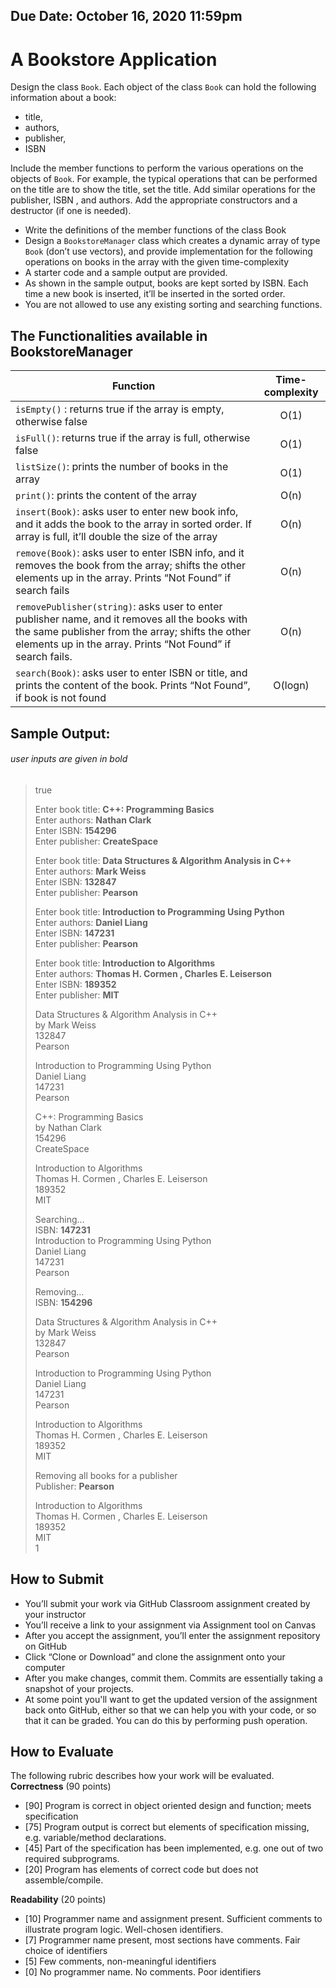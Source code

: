 ## Due Date: October 16, 2020 11:59pm
# A Bookstore Application

Design the class `Book`. Each object of the class `Book` can hold the following information about a book: 
+ title, 
+ authors, 
+ publisher, 
+ ISBN

Include the member functions to perform the various operations on the objects of `Book`. For example, the typical operations that can be performed on the title are to show the title, set the title. Add similar operations for the publisher, ISBN , and authors. Add the appropriate constructors and a destructor (if one is needed).

+ Write the definitions of the member functions of the class Book
+ Design a `BookstoreManager` class which creates a dynamic array of type `Book` (don’t use vectors), and provide implementation for the following operations on books in the array with the given time-complexity
+ A starter code and a sample output are provided. 
+ As shown in the sample output, books are kept sorted by ISBN. Each time a new book is inserted, it’ll be inserted in the sorted order. 
+ You are not allowed to use any existing sorting and searching functions. 

## The Functionalities available in BookstoreManager
| Function   | Time-complexity |
|----------|:-------------:|
| ``` isEmpty() ``` : returns true if the array is empty, otherwise false | O(1) |
| ``` isFull() ```: returns true if the array is full, otherwise false | O(1) |
| ``` listSize() ```: prints the number of books in the array | O(1) |
| ``` print() ```: prints the content of the array | O(n) |
| ``` insert(Book) ```: asks user to enter new book info, and it adds the book to the array in sorted order. If array is full, it’ll double the size of the array | O(n) |
| ``` remove(Book) ```: asks user to enter ISBN info, and it removes the book from the array; shifts the other elements up in the array. Prints “Not Found” if search fails | O(n) |
| ``` removePublisher(string) ```: asks user to enter publisher name, and it removes all the books with the same publisher from the array; shifts the other elements up in the array. Prints “Not Found” if search fails. | O(n) |   
| ``` search(Book) ```: asks user to enter ISBN or title, and prints the content of the book. Prints “Not Found”, if book is not found | O(logn) |  


## Sample Output:
###### user inputs are given in bold

> true
>
> Enter book title: **C++: Programming Basics**  
> Enter authors: **Nathan Clark**  
> Enter ISBN: **154296**  
> Enter publisher: **CreateSpace**  
>  
> Enter book title: **Data Structures & Algorithm Analysis in C++**  
> Enter authors: **Mark Weiss**  
> Enter ISBN: **132847**  
> Enter publisher: **Pearson**  
>  
> Enter book title: **Introduction to Programming Using Python**  
> Enter authors: **Daniel Liang**  
> Enter ISBN: **147231**  
> Enter publisher: **Pearson**  
>  
> Enter book title: **Introduction to Algorithms**  
> Enter authors: **Thomas H. Cormen , Charles E. Leiserson**  
> Enter ISBN: **189352**  
> Enter publisher: **MIT**  
>  
> Data Structures & Algorithm Analysis in C++  
> by Mark Weiss  
> 132847  
> Pearson  
>  
> Introduction to Programming Using Python  
> Daniel Liang  
> 147231  
> Pearson  
>   
> C++: Programming Basics  
> by Nathan Clark  
> 154296  
> CreateSpace  
>   
> Introduction to Algorithms  
> Thomas H. Cormen , Charles E. Leiserson  
> 189352  
> MIT  
>   
> Searching…  
> ISBN: **147231**  
> Introduction to Programming Using Python  
> Daniel Liang  
> 147231  
> Pearson  
>   
> Removing…  
> ISBN: **154296**  
>   
> Data Structures & Algorithm Analysis in C++  
> by Mark Weiss  
> 132847  
> Pearson  
>   
> Introduction to Programming Using Python  
> Daniel Liang  
> 147231  
> Pearson  
>   
> Introduction to Algorithms  
> Thomas H. Cormen , Charles E. Leiserson  
> 189352  
> MIT  
>   
> Removing all books for a publisher  
> Publisher: **Pearson**  
>   
> Introduction to Algorithms  
> Thomas H. Cormen , Charles E. Leiserson  
> 189352  
> MIT    
> 1  

## How to Submit

-	You’ll submit your work via GitHub Classroom assignment created by your instructor
-	You’ll receive a link to your assignment via Assignment tool on Canvas 
-	After you accept the assignment, you’ll enter the assignment repository on GitHub 
-	Click “Clone or Download” and clone the assignment onto your computer
-	After you make changes, commit them. Commits are essentially taking a snapshot of your projects.
-	At some point you'll want to get the updated version of the assignment back onto GitHub, either so that we can help you with your code, or so that it can be graded. You can do this by performing push operation.




## How to Evaluate

The following rubric describes how your work will be evaluated.
**Correctness** (90 points) 
- [90]   Program is correct in object oriented design and function; meets specification
- [75]   Program output is correct but elements of specification missing, e.g. variable/method declarations.
- [45]   Part of the specification has been implemented, e.g. one out of two required subprograms.
- [20]   Program has elements of correct code but does not assemble/compile. 

**Readability** (20 points) 
- [10]   Programmer name and assignment present. Sufficient comments to illustrate program logic. Well-chosen identifiers. 
- [7]   Programmer name present, most sections have comments. Fair choice of identifiers 
- [5]     Few comments, non-meaningful identifiers
- [0]     No programmer name. No comments. Poor identifiers
